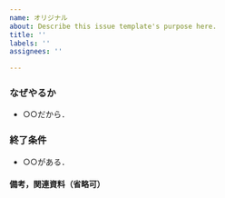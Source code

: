 ```yaml
---
name: オリジナル
about: Describe this issue template's purpose here.
title: ''
labels: ''
assignees: ''

---
```


### なぜやるか
- ○○だから．
### 終了条件
- ○○がある．

#### 備考，関連資料（省略可）
